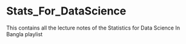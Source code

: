 # Stats_For_DataScience
This contains all the lecture notes of the Statistics for Data Science In Bangla playlist
